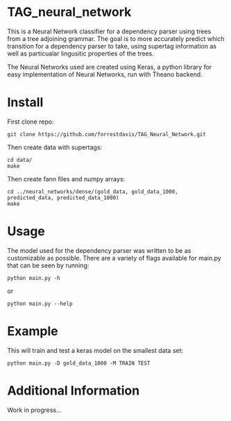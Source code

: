 # TAG_neural_network

This is a Neural Network classifier for a dependency parser using trees from 
a tree adjoining grammar. The goal is to more accurately predict which
transition for a dependency parser to take, using supertag information as well as 
particualar lingusitic properties of the trees. 

The Neural Networks used are created using Keras, a python library for 
easy implementation of Neural Networks, run with Theano backend.

# Install
First clone repo:
```
git clone https://github.com/forrestdavis/TAG_Neural_Network.git
```
Then create data with supertags:
```
cd data/
make
```
Then create fann files and numpy arrays:
```
cd ../neural_networks/dense/(gold_data, gold_data_1000, predicted_data, predicted_data_1000)
make
```

# Usage
The model used for the dependency parser was written to be as customizable as possible. 
There are a variety of flags available for main.py that can be seen by running:
```
python main.py -h
```
or 
```
python main.py --help
```

# Example
This will train and test a keras model on the smallest data set:
```
python main.py -D gold_data_1000 -M TRAIN TEST
```

# Additional Information
Work in progress...
